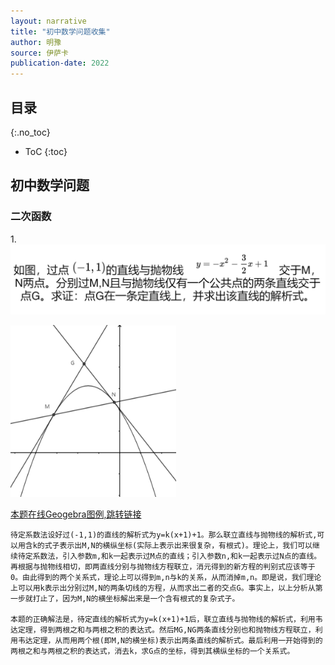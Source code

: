 ```yaml
---
layout: narrative
title: "初中数学问题收集"
author: 明豫
source: 伊萨卡
publication-date: 2022
---
```

## 目录
{:.no_toc}

* ToC
{:toc}


## 初中数学问题
### 二次函数

1.![](/assets/math-questions/001.png "二次函数")

<div align="left"><img width="265" height="275" src="/assets/math-questions/002.png"/></div>

[本题在线Geogebra图例,跳转链接](https://www.geogebra.org/m/gpaeyke8 "解析几何")

    待定系数法设好过(-1,1)的直线的解析式为y=k(x+1)+1。那么联立直线与抛物线的解析式,可以用含k的式子表示出M,N的横纵坐标(实际上表示出来很复杂，有根式)。理论上，我们可以继续待定系数法，引入参数m,和k一起表示过M点的直线；引入参数n,和k一起表示过N点的直线。再根据与抛物线相切，即两直线分别与抛物线方程联立，消元得到的新方程的判别式应该等于0。由此得到的两个关系式，理论上可以得到m,n与k的关系，从而消掉m,n。即是说，我们理论上可以用k表示出分别过M,N的两条切线的方程，从而求出二者的交点G。事实上，以上分析从第一步就打止了，因为M,N的横坐标解出来是一个含有根式的复杂式子。
    
    本题的正确解法是，待定直线的解析式为y=k(x+1)+1后，联立直线与抛物线的解析式，利用韦达定理，得到两根之和与两根之积的表达式。然后MG,NG两条直线分别也和抛物线方程联立，利用韦达定理，从而用两个根(即M,N的横坐标)表示出两条直线的解析式。最后利用一开始得到的两根之和与两根之积的表达式，消去k，求G点的坐标，得到其横纵坐标的一个关系式。



